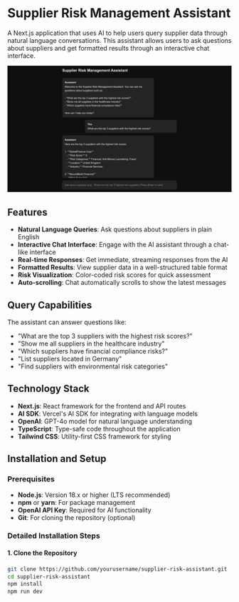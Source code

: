 # Supplier Risk Management Assistant

A Next.js application that uses AI to help users query supplier data through natural language conversations. This assistant allows users to ask questions about suppliers and get formatted results through an interactive chat interface.

![Supplier Risk Management Assistant](public/screen.png?height=300&width=600)

## Features

- **Natural Language Queries**: Ask questions about suppliers in plain English
- **Interactive Chat Interface**: Engage with the AI assistant through a chat-like interface
- **Real-time Responses**: Get immediate, streaming responses from the AI
- **Formatted Results**: View supplier data in a well-structured table format
- **Risk Visualization**: Color-coded risk scores for quick assessment
- **Auto-scrolling**: Chat automatically scrolls to show the latest messages

## Query Capabilities

The assistant can answer questions like:

- "What are the top 3 suppliers with the highest risk scores?"
- "Show me all suppliers in the healthcare industry"
- "Which suppliers have financial compliance risks?"
- "List suppliers located in Germany"
- "Find suppliers with environmental risk categories"

## Technology Stack

- **Next.js**: React framework for the frontend and API routes
- **AI SDK**: Vercel's AI SDK for integrating with language models
- **OpenAI**: GPT-4o model for natural language understanding
- **TypeScript**: Type-safe code throughout the application
- **Tailwind CSS**: Utility-first CSS framework for styling

## Installation and Setup

### Prerequisites

- **Node.js**: Version 18.x or higher (LTS recommended)
- **npm** or **yarn**: For package management
- **OpenAI API Key**: Required for AI functionality
- **Git**: For cloning the repository (optional)

### Detailed Installation Steps

#### 1. Clone the Repository

```bash
git clone https://github.com/yourusername/supplier-risk-assistant.git
cd supplier-risk-assistant
npm install
npm run dev
```